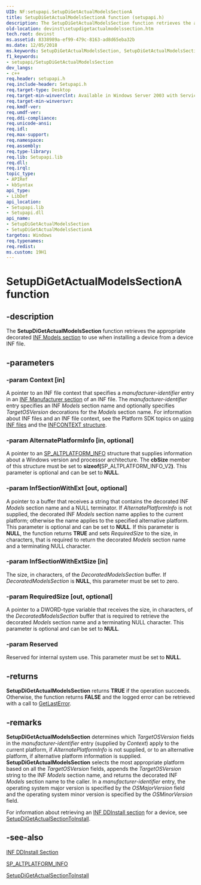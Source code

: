 ```yaml
---
UID: NF:setupapi.SetupDiGetActualModelsSectionA
title: SetupDiGetActualModelsSectionA function (setupapi.h)
description: The SetupDiGetActualModelsSection function retrieves the appropriate decorated INF Models section to use when installing a device from a device INF file.
old-location: devinst\setupdigetactualmodelssection.htm
tech.root: devinst
ms.assetid: 8338989a-ef99-479c-8163-ad8d65eba32b
ms.date: 12/05/2018
ms.keywords: SetupDiGetActualModelsSection, SetupDiGetActualModelsSection function [Device and Driver Installation], SetupDiGetActualModelsSectionA, SetupDiGetActualModelsSectionW, devinst.setupdigetactualmodelssection, di-rtns_d008a45e-8dbe-4d59-ac12-be4ac28eebcb.xml, setupapi/SetupDiGetActualModelsSection
f1_keywords:
- setupapi/SetupDiGetActualModelsSection
dev_langs:
- c++
req.header: setupapi.h
req.include-header: Setupapi.h
req.target-type: Desktop
req.target-min-winverclnt: Available in Windows Server 2003 with Service Pack 1 (SP1) and later versions of Windows.
req.target-min-winversvr: 
req.kmdf-ver: 
req.umdf-ver: 
req.ddi-compliance: 
req.unicode-ansi: 
req.idl: 
req.max-support: 
req.namespace: 
req.assembly: 
req.type-library: 
req.lib: Setupapi.lib
req.dll: 
req.irql: 
topic_type:
- APIRef
- kbSyntax
api_type:
- LibDef
api_location:
- Setupapi.lib
- Setupapi.dll
api_name:
- SetupDiGetActualModelsSection
- SetupDiGetActualModelsSectionA
targetos: Windows
req.typenames: 
req.redist: 
ms.custom: 19H1
---
```


# SetupDiGetActualModelsSectionA function


## -description


The <b>SetupDiGetActualModelsSection</b> function retrieves the appropriate decorated <a href="https://docs.microsoft.com/windows-hardware/drivers/install/inf-models-section">INF Models section</a> to use when installing a device from a device INF file.


## -parameters




### -param Context [in]

A pointer to an INF file context that specifies a <i>manufacturer-identifier</i> entry in an <a href="https://docs.microsoft.com/windows-hardware/drivers/install/inf-manufacturer-section">INF Manufacturer section</a> of an INF file. The <i>manufacturer-identifier</i> entry specifies an INF <i>Models</i> section name and optionally specifies <i>TargetOSVersion</i> decorations for the <i>Models</i> section name. For information about INF files and an INF file context, see the Platform SDK topics on <a href="https://go.microsoft.com/fwlink/p/?linkid=81350">using INF files</a> and the <a href="https://go.microsoft.com/fwlink/p/?linkid=81351">INFCONTEXT structure</a>. 


### -param AlternatePlatformInfo [in, optional]

A pointer to an <a href="https://docs.microsoft.com/previous-versions/windows/hardware/previsioning-framework/ff552338(v=vs.85)">SP_ALTPLATFORM_INFO</a> structure that supplies information about a Windows version and processor architecture. The <b>cbSize</b> member of this structure must be set to <b>sizeof(</b>SP_ALTPLATFORM_INFO_V2<b>)</b>. This parameter is optional and can be set to <b>NULL</b>.


### -param InfSectionWithExt [out, optional]

A pointer to a buffer that receives a string that contains the decorated INF <i>Models</i> section name and a NULL terminator. If <i>AlternatePlatformInfo</i> is not supplied, the decorated INF <i>Models</i> section name applies to the current platform; otherwise the name applies to the specified alternative platform. This parameter is optional and can be set to <b>NULL</b>. If this parameter is <b>NULL</b>, the function returns <b>TRUE</b> and sets <i>RequiredSize</i> to the size, in characters, that is required to return the decorated <i>Models</i> section name and a terminating NULL character. 


### -param InfSectionWithExtSize [in]

 The size, in characters, of the <i>DecoratedModelsSection </i>buffer. If <i>DecoratedModelsSection</i> is <b>NULL</b>, this parameter must be set to zero.


### -param RequiredSize [out, optional]

A pointer to a DWORD-type variable that receives the size, in characters, of the <i>DecoratedModelsSection</i> buffer that is required to retrieve the decorated <i>Models</i> section name and a terminating NULL character. This parameter is optional and can be set to <b>NULL</b>.


### -param Reserved

Reserved for internal system use. This parameter must be set to <b>NULL</b>.


## -returns



<b>SetupDiGetActualModelsSection</b> returns <b>TRUE</b> if the operation succeeds. Otherwise, the function returns <b>FALSE</b> and the logged error can be retrieved with a call to <a href="https://go.microsoft.com/fwlink/p/?linkid=169416">GetLastError</a>.




## -remarks



<b>SetupDiGetActualModelsSection</b> determines which <i>TargetOSVersion</i> fields in the <i>manufacturer-identifier</i> entry (supplied by <i>Context</i>) apply to the current platform, if <i>AlternatePlatformInfo</i> is not supplied, or to an alternative platform, if alternative platform information is supplied. <b>SetupDiGetActualModelsSection</b> selects the most appropriate platform based on all the <i>TargetOSVersion</i> fields, appends the <i>TargetOSVersion</i> string to the INF <i>Models</i> section name, and returns the decorated INF <i>Models</i> section name to the caller. In a <i>manufacturer-identifier</i> entry, the operating system major version is specified by the <i>OSMajorVersion</i> field and the operating system minor version is specified by the <i>OSMinorVersion</i> field.

For information about retrieving an <a href="https://docs.microsoft.com/windows-hardware/drivers/install/inf-ddinstall-section">INF DDInstall section</a> for a device, see <a href="https://docs.microsoft.com/windows/desktop/api/setupapi/nf-setupapi-setupdigetactualsectiontoinstalla">SetupDiGetActualSectionToInstall</a>.




## -see-also




<a href="https://docs.microsoft.com/windows-hardware/drivers/install/inf-ddinstall-section">INF DDInstall Section</a>



<a href="https://docs.microsoft.com/previous-versions/windows/hardware/previsioning-framework/ff552338(v=vs.85)">SP_ALTPLATFORM_INFO</a>



<a href="https://docs.microsoft.com/windows/desktop/api/setupapi/nf-setupapi-setupdigetactualsectiontoinstalla">SetupDiGetActualSectionToInstall</a>
 

 

